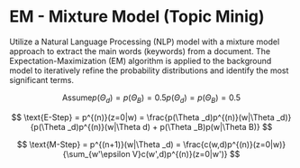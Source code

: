 
# EM - Mixture Model (Topic Minig)

Utilize a Natural Language Processing (NLP) model with a mixture model approach to extract the main words (keywords) from a document. The Expectation-Maximization (EM) algorithm is applied to the background model to iteratively refine the probability distributions and identify the most significant terms.

$$
    \text{Assume} p(\Theta _d)=p(\Theta _B) = 0.5p(\Theta _d)=p(\Theta _B) = 0.5
$$

$$
\text{E-Step} = p^{(n)}(z=0|w) = \frac{p(\Theta _d)p^{(n)}(w|\Theta _d)}{p(\Theta _d)p^{(n)}(w|\Theta d) + p(\Theta _B)p(w|\Theta B)}
$$

$$
\text{M-Step} = p^{(n+1)}(w|\Theta _d) = \frac{c(w,d)p^{(n)}(z=0|w)}{\sum_{w'\epsilon V}c(w',d)p^{(n)}(z=0|w')}
$$



